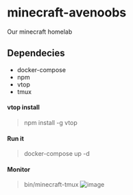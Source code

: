 # minecraft-avenoobs
Our minecraft homelab


## Dependecies
- docker-compose
- npm
- vtop
- tmux

#### vtop install

> npm install -g vtop


#### Run it

> docker-compose up -d

#### Monitor
> bin/minecraft-tmux
![image](https://user-images.githubusercontent.com/87904343/126872563-93cf25e1-a2f0-4bc8-a29e-1f582ee25ec7.png)
